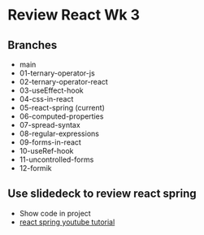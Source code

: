 # Review React Wk 3

## Branches

- main
- 01-ternary-operator-js
- 02-ternary-operator-react
- 03-useEffect-hook
- 04-css-in-react
- 05-react-spring (current)
- 06-computed-properties
- 07-spread-syntax
- 08-regular-expressions
- 09-forms-in-react
- 10-useRef-hook
- 11-uncontrolled-forms
- 12-formik

## Use slidedeck to review react spring

- Show code in project
- [react spring youtube tutorial](https://www.youtube.com/watch?v=AR5Zbw2u_Ug)
